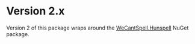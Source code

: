 # Version 2.x

Version 2 of this package wraps around the [WeCantSpell.Hunspell](https://www.nuget.org/packages/WeCantSpell.Hunspell/) NuGet package.